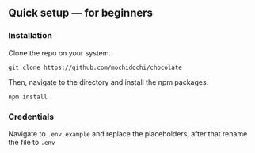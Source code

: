 ## Quick setup &mdash; for beginners

### Installation
Clone the repo on your system.

    git clone https://github.com/mochidochi/chocolate

Then, navigate to the directory and install the npm packages.

    npm install
    
### Credentials
Navigate to `.env.example` and replace the placeholders, after that rename the file to `.env`


